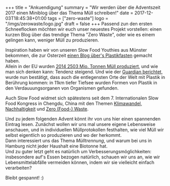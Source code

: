 +++
title = "Ankuendigung"
summary = "Wir werden über die Adventszeit 2017 einen Miniblog über das Thema Müll schreiben!"
date = 2017-12-03T18:45:38+01:00
tags = ["zero-waste"]
logo = "/imgs/zerowaste/logo.jpg"
draft = false
+++
Passend zun den ersten Schneeflocken möchten wir euch unser neuestes Projekt vorstellen: einen kurzen Blog über das trendige Thema "Zero Waste", oder wie es einem gelingen kann, weniger Müll zu produzieren.

Inspiration haben wir von unseren Slow Food Youthies aus Münster bekommen, die zur Osterzeit [einen Blog über's Plastikfasten](https://plastikfasten-sfy.jimdo.com/) gemacht haben.   
Allein in der EU wurden [2014 2503 Mio. Tonnen Müll produziert](http://ec.europa.eu/eurostat/statistics-explained/index.php/Waste_statistics), und wie man sich denken kann: Tendenz steigend. Und wie der [Guardian berichtet](https://www.theguardian.com/environment/2017/nov/15/plastics-found-in-stomachs-of-deepest-sea-creatures), wurde nun bestätigt, dass auch die entlegensten Orte der Welt mit Plastik in Berührung kommen: in 11km tiefer Tiefsee wurden Formen von Plastik in den Verdauuungsorganen von Organismen gefunden.

Auch Slow Food widmet sich spätestens seit dem 7. Internationalen Slow Food Kongress in Chengdu, China mit den Themen [Klimawandel, Nachhaltigkeit](https://www.slowfood.com/what-we-do/themes/fight-climate-change/) und [Zero (Food-) Waste](https://www.slowfood.com/what-we-do/themes/food-waste/).

Und zu jedem folgenden Advent könnt ihr von uns hier einen spannenden Eintrag lesen. Zunächst wollen wir uns mal unsere eigene Lebensweise anschauen, und in individuellen Müllprotokollen festhalten, wie viel Müll wir selbst eigentlich so produzieren und wo der herkommt.   
Dann interessiert uns das Thema *Mülltrennung*, und warum bei uns in Hamburg nicht jeder Haushalt eine Biotonne hat.   
Und zu guter letzt geht es natürlich um Verbesserungsmöglichkeiten: insbesondere auf's Essen bezogen natürlich, schauen wir uns an, wie wir Lebensmittelabfälle vermeiden können, indem wir sie vielleicht einfach verarbeiten?

Bleibt gespannt! :)
